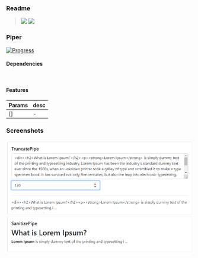 ### Readme

> [![](https://img.shields.io/badge/Main-readme‌‌‌‌‌‌‌-white)](../../readme.desc.md)
> [![](https://img.shields.io/badge/usage‌‌‌‌‌‌‌-orange)](usage.md)

### Piper

[![Progress](https://img.shields.io/badge/Demo-☐☐☐☐☐‌‌‌‌‌‌‌-blue)](https://krsln.github.io/NgLootBox/Libraries/Utils/Piper)

#### Dependencies

```
 
```

#### Features

Params | desc
 --- | ---  
[] | -

### Screenshots

![](../../../Images/Screenshots/Piper_2021-08-12.png "Piper")
